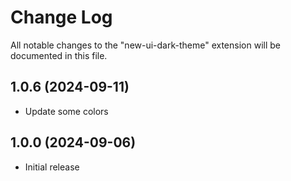 # Change Log

All notable changes to the "new-ui-dark-theme" extension will be documented in this file.

## 1.0.6 (2024-09-11)

- Update some colors

## 1.0.0 (2024-09-06)

- Initial release
